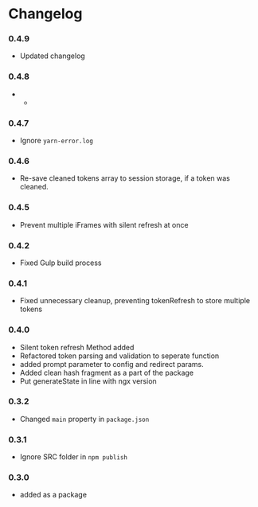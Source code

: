 # Changelog

### 0.4.9

* Updated changelog

### 0.4.8

* -

### 0.4.7

* Ignore `yarn-error.log` 

### 0.4.6

* Re-save cleaned tokens array to session storage, if a token was cleaned.

### 0.4.5

* Prevent multiple iFrames with silent refresh at once

### 0.4.2

* Fixed Gulp build process

### 0.4.1

* Fixed unnecessary cleanup, preventing tokenRefresh to store multiple tokens

### 0.4.0
* Silent token refresh Method added
* Refactored token parsing and validation to seperate function
* added prompt parameter to config and redirect params.
* Added clean hash fragment as a part of the package
* Put generateState in line with ngx version

### 0.3.2
* Changed `main` property in `package.json`

### 0.3.1
* Ignore SRC folder in `npm publish`

### 0.3.0
* added as a package
